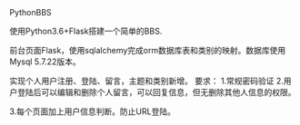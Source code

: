 <!doctype html>
<html>
</a><span>PythonBBS</span></h1><p><span>使用Python3.6+Flask搭建一个简单的BBS.</span></p><p><span>前台页面Flask，使用sqlalchemy完成orm数据库表和类别的映射。数据库使用Mysql 5.7.22版本。</span></p><p><span>实现个人用户注册、登陆、留言，主题和类别新增。</span>
<span>要求：</span>
<span>1.常规密码验证</span>
<span>2.用户登陆后可以编辑和删除个人留言，可以回复信息，但无删除其他人信息的权限。</span></p><p><span>3.每个页面加上用户信息判断。防止URL登陆。</span></p></div>
</body>
</html>
